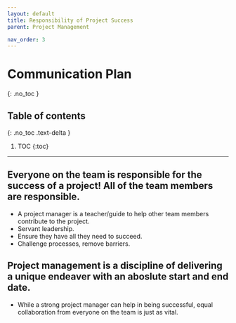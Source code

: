 ```yaml
---
layout: default
title: Responsibility of Project Success
parent: Project Management

nav_order: 3
---
```

# Communication Plan
{: .no_toc }

## Table of contents
{: .no_toc .text-delta }

1. TOC
{:toc}

---

## Everyone on the team is responsible for the success of a project! All of the team members are responsible.

* A project manager is a teacher/guide to help other team members contribute to the project. 
* Servant leadership. 
* Ensure they have all they need to succeed. 
* Challenge processes, remove barriers.

## Project management is a discipline of delivering a unique endeaver with an aboslute start and end date.
 * While a strong project manager can help in being successful, equal collaboration from everyone on the team is just as vital.

